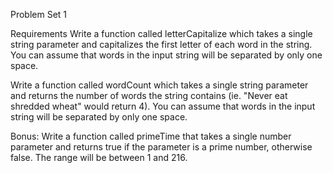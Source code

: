 Problem Set 1

Requirements
Write a function called letterCapitalize which takes a single string parameter and capitalizes the first letter of each word in the string. You can assume that words in the input string will be separated by only one space.

Write a function called wordCount which takes a single string parameter and returns the number of words the string contains (ie. "Never eat shredded wheat" would return 4). You can assume that words in the input string will be separated by only one space.

Bonus:
Write a function called primeTime that takes a single number parameter and returns true if the parameter is a prime number, otherwise false. The range will be between 1 and 216.
